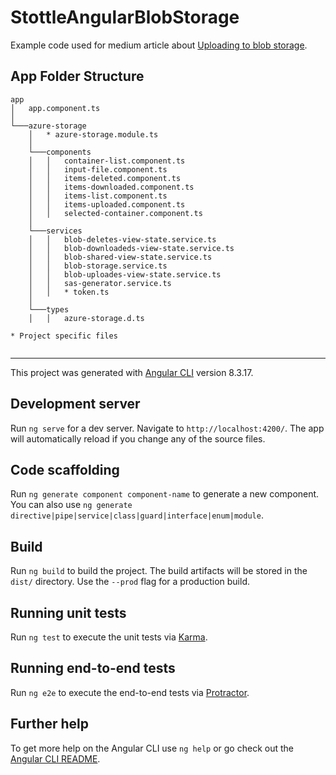 # StottleAngularBlobStorage

Example code used for medium article about [Uploading to blob storage](https://medium.com/@stuarttottle/upload-to-azure-blob-storage-with-angular-8-2ed80dfc6672).

## App Folder Structure

```
app
│   app.component.ts
│
└───azure-storage
    │   * azure-storage.module.ts
    │
    └───components
    │   │   container-list.component.ts
    │   │   input-file.component.ts
    │   │   items-deleted.component.ts
    │   │   items-downloaded.component.ts
    │   │   items-list.component.ts
    │   │   items-uploaded.component.ts
    │   │   selected-container.component.ts
    │
    └───services
    │   │   blob-deletes-view-state.service.ts
    │   │   blob-downloadeds-view-state.service.ts
    │   │   blob-shared-view-state.service.ts
    │   │   blob-storage.service.ts
    │   │   blob-uploades-view-state.service.ts
    │   │   sas-generator.service.ts
    │   │   * token.ts
    │
    └───types
    │   │   azure-storage.d.ts

* Project specific files


```

---

This project was generated with [Angular CLI](https://github.com/angular/angular-cli) version 8.3.17.

## Development server

Run `ng serve` for a dev server. Navigate to `http://localhost:4200/`. The app will automatically reload if you change any of the source files.

## Code scaffolding

Run `ng generate component component-name` to generate a new component. You can also use `ng generate directive|pipe|service|class|guard|interface|enum|module`.

## Build

Run `ng build` to build the project. The build artifacts will be stored in the `dist/` directory. Use the `--prod` flag for a production build.

## Running unit tests

Run `ng test` to execute the unit tests via [Karma](https://karma-runner.github.io).

## Running end-to-end tests

Run `ng e2e` to execute the end-to-end tests via [Protractor](http://www.protractortest.org/).

## Further help

To get more help on the Angular CLI use `ng help` or go check out the [Angular CLI README](https://github.com/angular/angular-cli/blob/master/README.md).

